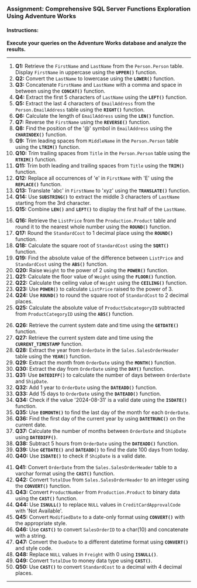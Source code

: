 ### **Assignment: Comprehensive SQL Server Functions Exploration Using Adventure Works**

#### **Instructions:**
 **Execute your queries on the Adventure Works database and analyze the results.**


---

<!--  ### **Character Functions** -->

1. **Q1:** Retrieve the `FirstName` and `LastName` from the `Person.Person` table. Display `FirstName` in uppercase using the **`UPPER()`** function.
2. **Q2:** Convert the `LastName` to lowercase using the **`LOWER()`** function.
3. **Q3:** Concatenate `FirstName` and `LastName` with a comma and space in between using the **`CONCAT()`** function.
4. **Q4:** Extract the first 5 characters of `LastName` using the **`LEFT()`** function.
5. **Q5:** Extract the last 4 characters of `EmailAddress` from the `Person.EmailAddress` table using the **`RIGHT()`** function.
6. **Q6:** Calculate the length of `EmailAddress` using the **`LEN()`** function.
7. **Q7:** Reverse the `FirstName` using the **`REVERSE()`** function.
8. **Q8:** Find the position of the '@' symbol in `EmailAddress` using the **`CHARINDEX()`** function.
9. **Q9:** Trim leading spaces from `MiddleName` in the `Person.Person` table using the **`LTRIM()`** function.
10. **Q10:** Trim trailing spaces from `Title` in the `Person.Person` table using the **`RTRIM()`** function.
11. **Q11:** Trim both leading and trailing spaces from `Title` using the **`TRIM()`** function.
12. **Q12:** Replace all occurrences of 'e' in `FirstName` with 'E' using the **`REPLACE()`** function.
13. **Q13:** Translate 'abc' in `FirstName` to 'xyz' using the **`TRANSLATE()`** function.
14. **Q14:** Use **`SUBSTRING()`** to extract the middle 3 characters of `LastName` starting from the 3rd character.
15. **Q15:** Combine **`LEN()`** and **`LEFT()`** to display the first half of the `LastName`.



<!--  ### **Numeric Functions** -->

16. **Q16:** Retrieve the `ListPrice` from the `Production.Product` table and round it to the nearest whole number using the **`ROUND()`** function.
17. **Q17:** Round the `StandardCost` to 1 decimal place using the **`ROUND()`** function.
18. **Q18:** Calculate the square root of `StandardCost` using the **`SQRT()`** function.
19. **Q19:** Find the absolute value of the difference between `ListPrice` and `StandardCost` using the **`ABS()`** function.
20. **Q20:** Raise `Weight` to the power of 2 using the **`POWER()`** function.
21. **Q21:** Calculate the floor value of `Weight` using the **`FLOOR()`** function.
22. **Q22:** Calculate the ceiling value of `Weight` using the **`CEILING()`** function.
23. **Q23:** Use **`POWER()`** to calculate `ListPrice` raised to the power of 3.
24. **Q24:** Use **`ROUND()`** to round the square root of `StandardCost` to 2 decimal places.
25. **Q25:** Calculate the absolute value of `ProductSubcategoryID` subtracted from `ProductCategoryID` using the **`ABS()`** function.



<!--  ### **Date Functions** -->

26. **Q26:** Retrieve the current system date and time using the **`GETDATE()`** function.
27. **Q27:** Retrieve the current system date and time using the **`CURRENT_TIMESTAMP`** function.
28. **Q28:** Extract the year from `OrderDate` in the `Sales.SalesOrderHeader` table using the **`YEAR()`** function.
29. **Q29:** Extract the month from `OrderDate` using the **`MONTH()`** function.
30. **Q30:** Extract the day from `OrderDate` using the **`DAY()`** function.
31. **Q31:** Use **`DATEDIFF()`** to calculate the number of days between `OrderDate` and `ShipDate`.
32. **Q32:** Add 1 year to `OrderDate` using the **`DATEADD()`** function.
33. **Q33:** Add 15 days to `OrderDate` using the **`DATEADD()`** function.
34. **Q34:** Check if the value '2024-08-31' is a valid date using the **`ISDATE()`** function.
35. **Q35:** Use **`EOMONTH()`** to find the last day of the month for each `OrderDate`.
36. **Q36:** Find the first day of the current year by using **`DATETRUNC()`** on the current date.
37. **Q37:** Calculate the number of months between `OrderDate` and `ShipDate` using **`DATEDIFF()`**.
38. **Q38:** Subtract 5 hours from `OrderDate` using the **`DATEADD()`** function.
39. **Q39:** Use **`GETDATE()`** and **`DATEADD()`** to find the date 100 days from today.
40. **Q40:** Use **`ISDATE()`** to check if `ShipDate` is a valid date.



<!--  ### **Data Type Conversion Functions** -->

41. **Q41:** Convert `OrderDate` from the `Sales.SalesOrderHeader` table to a varchar format using the **`CAST()`** function.
42. **Q42:** Convert `TotalDue` from `Sales.SalesOrderHeader` to an integer using the **`CONVERT()`** function.
43. **Q43:** Convert `ProductNumber` from `Production.Product` to binary data using the **`CAST()`** function.
44. **Q44:** Use **`ISNULL()`** to replace `NULL` values in `CreditCardApprovalCode` with 'Not Available'.
45. **Q45:** Convert `ModifiedDate` to a date-only format using **`CONVERT()`** with the appropriate style.
46. **Q46:** Use **`CAST()`** to convert `SalesOrderID` to a char(10) and concatenate with a string.
47. **Q47:** Convert the `DueDate` to a different datetime format using **`CONVERT()`** and style code.
48. **Q48:** Replace `NULL` values in `Freight` with 0 using **`ISNULL()`**.
49. **Q49:** Convert `TotalDue` to money data type using **`CAST()`**.
50. **Q50:** Use **`CAST()`** to convert `StandardCost` to a decimal with 4 decimal places.

---
